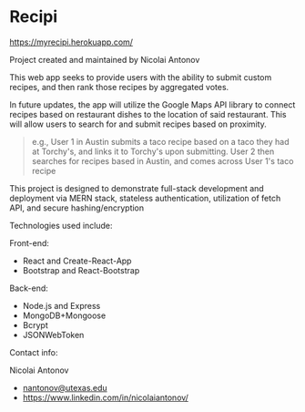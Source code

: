# Recipi

https://myrecipi.herokuapp.com/

Project created and maintained by Nicolai Antonov

This web app seeks to provide users with the ability to submit custom recipes, and then rank those recipes by aggregated votes.

In future updates, the app will utilize the Google Maps API library to connect recipes based on restaurant dishes to the location of said restaurant. This will allow users to search for and submit recipes based on proximity.

>e.g., User 1 in Austin submits a taco recipe based on a taco they had at Torchy's, and links it to Torchy's upon submitting. User 2 then searches for recipes based in Austin, and comes across User 1's taco recipe 

This project is designed to demonstrate full-stack development and deployment via MERN stack, stateless authentication, utilization of fetch API, and secure hashing/encryption

Technologies used include:

Front-end:
- React and Create-React-App
- Bootstrap and React-Bootstrap

Back-end:
- Node.js and Express
- MongoDB+Mongoose
- Bcrypt
- JSONWebToken

Contact info:

Nicolai Antonov
- nantonov@utexas.edu
- https://www.linkedin.com/in/nicolaiantonov/
